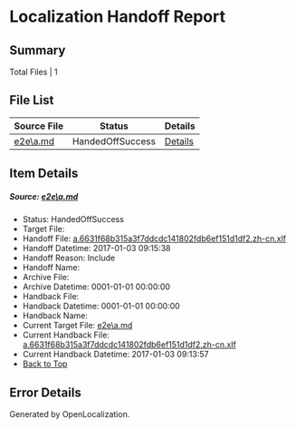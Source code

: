 # <a name='report-top'></a> Localization Handoff Report

## Summary
 Total Files | 1

## File List
 Source File | Status | Details 
 ----------- | ------ | ------- 
 [e2e\a.md](https://github.com/OpenLocalizationTestOrg/ol-test1/blob/fe6b1ee52f6d476cff605364ab2db838f807cbc3/e2e/a.md) | HandedOffSuccess | [Details](#f13f07f3b4e23add9ca64bacfe8d0ac1ac543e6b1)

## Item Details
##### <a name='f13f07f3b4e23add9ca64bacfe8d0ac1ac543e6b1'></a> Source: [e2e\a.md](https://github.com/OpenLocalizationTestOrg/ol-test1/blob/fe6b1ee52f6d476cff605364ab2db838f807cbc3/e2e/a.md)
* Status: HandedOffSuccess
* Target File: 
* Handoff File: [a.6631f68b315a3f7ddcdc141802fdb6ef151d1df2.zh-cn.xlf](https://github.com/OpenLocalizationTestOrg/ol-test1-handoff/blob/ae172c03fde85417064aedf67a71740b36126604/ol-handoff/OpenLocalizationTestOrg/ol-test1-zhcn/ci/ht/a.6631f68b315a3f7ddcdc141802fdb6ef151d1df2.zh-cn.xlf)
* Handoff Datetime: 2017-01-03 09:15:38
* Handoff Reason: Include
* Handoff Name: 
* Archive File: 
* Archive Datetime: 0001-01-01 00:00:00
* Handback File: 
* Handback Datetime: 0001-01-01 00:00:00
* Handback Name: 
* Current Target File: [e2e\a.md](https://github.com/OpenLocalizationTestOrg/ol-test1-zhcn/blob/3c047e56b30fdbefac67cd34e6e557456a6af8e0/e2e/a.md)
* Current Handback File: [a.6631f68b315a3f7ddcdc141802fdb6ef151d1df2.zh-cn.xlf](https://github.com/OpenLocalizationTestOrg/ol-test1-handback/blob/1fe9f6263b4f7b648b802b329957a3ecc5c86b20/ol-handback/OpenLocalizationTestOrg/ol-test1-zhcn/ci/ht/a.6631f68b315a3f7ddcdc141802fdb6ef151d1df2.zh-cn.xlf)
* Current Handback Datetime: 2017-01-03 09:13:57
* [Back to Top](#report-top)


## Error Details

Generated by OpenLocalization.
